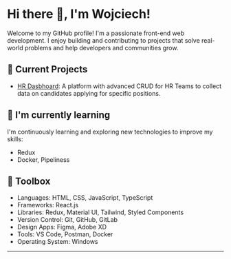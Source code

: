 # Hi there 👋, I'm Wojciech!



Welcome to my GitHub profile! I'm a passionate front-end web development. I enjoy building and contributing to projects that solve real-world problems and help developers and communities grow.

## 🔭 Current Projects

- [HR Dasbhoard](https://github.com/Wojciech-Jezierski/HR-Dashboard): A platform with advanced CRUD for HR Teams to collect data on candidates applying for specific positions.

## 🌱 I'm currently learning

I'm continuously learning and exploring new technologies to improve my skills:

- Redux
- Docker, Pipeliness

## 🧰 Toolbox

- Languages: HTML, CSS, JavaScript, TypeScript
- Frameworks: React.js
- Libraries: Redux, Material UI, Tailwind, Styled Components
- Version Control: Git, GitHub, GitLab
- Design Apps: Figma, Adobe XD
- Tools: VS Code, Postman, Docker
- Operating System: Windows

---


